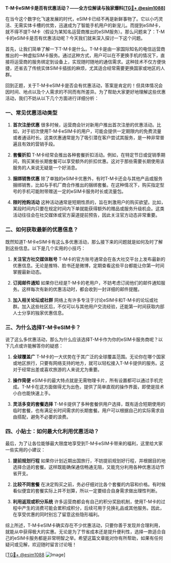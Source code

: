 **T-M卡eSIM卡是否有优惠活动？——全方位解读与独家爆料[[TG💪+ @esim1088](https://t.me/s/esim1088)]**

在当今这个数字化飞速发展的时代，eSIM卡已经不再是新鲜事物了。它以小巧灵活、无需实体卡槽的优势，迅速成为了智能手机用户的新宠儿。而提到eSIM卡，就不得不提T-M卡（假设为某知名运营商推出的eSIM服务）。那么问题来了：T-M卡的eSIM卡是否有优惠活动呢？今天我们就来深入探讨一下这个问题。

首先，让我们简单了解一下T-M卡是什么。T-M卡是由一家国际知名的电信运营商推出的一种虚拟SIM卡服务。通过这种方式，用户可以在不更换手机的情况下，直接将运营商的服务绑定到设备上，实现随时随地的通信需求。这种技术不仅方便快捷，还省去了传统实体SIM卡插拔的麻烦，尤其适合经常需要更换国家或地区的人群。

回到正题，关于T-M卡eSIM卡是否会有优惠活动，答案是肯定的！但具体情况会因时间、地点以及个人需求的不同而有所差异。为了帮助大家更好地理解这些优惠活动，我们不妨从以下几个方面进行详细分析：

### **一、常见优惠活动类型**

1. **首次注册优惠**
   很多时候，运营商会针对新用户推出首次注册的优惠活动。比如，对于初次使用T-M卡eSIM卡的用户，可能会提供一定期限内的免费流量或者通话时长。这类优惠通常是为了吸引潜在客户尝试其服务，是一种非常普遍且有效的营销手段。

2. **套餐折扣**
   T-M卡经常会推出各种套餐折扣活动。例如，在特定节日或促销季期间，购买某些长期套餐可以享受额外的折扣优惠。这对于那些需要长期使用该服务的人来说无疑是一个好消息。

3. **捆绑销售优惠**
   除了单独的eSIM卡优惠外，有时T-M卡还会与其他产品或服务捆绑销售，比如与手机厂商合作推出的捆绑套餐。在这种情况下，购买指定型号的手机可能附带赠送一定的eSIM卡服务时长或流量包。

4. **限时抢购活动**
   这种活动通常是短期性质的，旨在刺激用户的购买欲望。比如，某段时间内只要在规定时间内下单就能获得额外的赠品或服务升级机会。这类活动往往会在社交媒体或官方渠道提前预告，因此关注官方动态非常重要。

### **二、如何获取最新的优惠信息？**

既然知道T-M卡eSIM卡有这么多优惠活动，那么接下来的问题就是如何及时了解到这些信息。以下是几个实用的小技巧：

1. **关注官方社交媒体账号**
   T-M卡的官方账号通常会在各大社交平台上发布最新的优惠信息。无论是推特、脸书还是微博，定期查看这些平台都能让你第一时间掌握最新动态。

2. **订阅邮件通知**
   如果你已经是T-M卡的老用户，不妨考虑订阅他们的邮件通知服务。这样每次有新的优惠活动时，都会收到一封详细的邮件提醒。

3. **加入相关论坛或社群**
   网络上有许多专注于讨论eSIM卡和T-M卡的论坛或社群。加入这些社区后，不仅可以与其他用户交流经验，还能第一时间获取内部人士分享的独家优惠信息。

### **三、为什么选择T-M卡eSIM卡？**

说了这么多优惠活动，那么为什么应该选择T-M卡作为你的eSIM卡服务商呢？以下几点或许能解答你的疑惑：

1. **全球覆盖广**
   T-M卡的一大优势在于其广泛的全球覆盖范围。无论你在哪个国家或地区旅行，只要有网络支持的地方，就可以轻松接入T-M卡提供的服务。这对于经常出差或喜欢旅游的人来说尤为重要。

2. **操作简便**
   eSIM卡的最大特点就是无需物理卡片，所有设置都可以通过手机完成。T-M卡在这方面做得尤为出色，提供了简单直观的操作界面，即使是技术小白也能快速上手。

3. **灵活多变的套餐选择**
   T-M卡提供了多种套餐供用户选择，既有适合短期使用的临时套餐，也有满足长时间需求的长期套餐。用户可以根据自己的实际需求自由搭配，避免不必要的浪费。

### **四、小贴士：如何最大化利用优惠活动？**

最后，为了让各位能够最大限度地享受到T-M卡eSIM卡带来的福利，这里给大家一些实用的小建议：

1. **提前规划行程**
   如果你计划近期出国旅行，不妨提前规划好行程，并根据目的地选择合适的套餐。这样既能确保通信畅通无阻，又能充分利用各种优惠活动节省开支。

2. **比较不同套餐**
   在决定购买之前，务必仔细对比各个套餐的内容和价格。有时候看似便宜的套餐实际上并不划算，所以一定要结合自身需求做出理性判断。

3. **利用返现或积分系统**
   许多运营商都会有自己的积分奖励机制，使用T-M卡的过程中产生的消费可能会累积成积分，后续可用于兑换礼品或其他服务。因此，在享受优惠的同时别忘了留意这些隐形福利。

综上所述，T-M卡eSIM卡确实存在不少优惠活动，只要你善于发现并合理利用，就能从中获得极大的实惠。无论是为了节省成本还是提升便利性，选择一款适合自己的eSIM卡服务都是非常明智之举。希望这篇文章能对你有所帮助，如果有任何疑问或见解，欢迎随时留言讨论哦！

[[TG💪+ @esim1088](https://t.me/s/esim1088) ![Image](https://i.postimg.cc/4NQfJmqS/Snipaste-2025-05-13-00-14-12.png)]